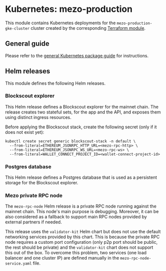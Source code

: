# Kubernetes: mezo-production

This module contains Kubernetes deployments for the `mezo-production-gke-cluster` cluster
created by the corresponding [Terraform module](./../../terraform/mezo-production/README.md).

## General guide

Please refer to the [general Kubernetes package guide](../README.md) for instructions.

## Helm releases

This module defines the following Helm releases.

### Blockscout explorer

This Helm release defines a Blockscout explorer for the mainnet chain.
The release creates two stateful sets, for the app and the API, and
exposes them using distinct ingress resources.

Before applying the Blockscout stack, create the following secret
(only if it does not exist yet):

```shell
kubectl create secret generic blockscout-stack -n default \
  --from-literal=ETHEREUM_JSONRPC_HTTP_URL=<mezo-rpc-http> \
  --from-literal=ETHEREUM_JSONRPC_WS_URL=<mezo-rpc-ws> \
  --from-literal=WALLET_CONNECT_PROJECT_ID=<wallet-connect-project-id>
```

### Postgres database

This Helm release defines a Postgres database that is used as
a persistent storage for the Blockscout explorer.

### Mezo private RPC node

The `mezo-rpc-node` Helm release is a private RPC node running against the mainnet chain.
This node's main purpose is debugging. Moreover, it can be also considered as a fallback
to support main RPC nodes provided by external partners if needed.

This release uses the `validator-kit` Helm chart but does not use the default
networking services provided by this chart. This is because the private RPC node
requires a custom port configuration (only p2p port should be public, the rest should be private)
and the `validator-kit` chart does not support this out of the box. To overcome this
problem, two services (one load balancer and one cluster IP) are defined manually
in the `mezo-rpc-node-service.yaml` file.
